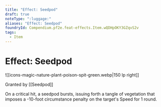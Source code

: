 ```yaml
---
title: "Effect: Seedpod"
draft: true
noteType: ":luggage:"
aliases: "Effect: Seedpod"
foundryId: Compendium.pf2e.feat-effects.Item.wQDHpOKY3GZqvS2v
tags:
  - Item
---
```


# Effect: Seedpod
![[icons-magic-nature-plant-poison-spit-green.webp|150 lp right]]

Granted by [[Seedpod]]

On a critical hit, a seedpod bursts, issuing forth a tangle of vegetation that imposes a -10-foot circumstance penalty on the target's Speed for 1 round.
